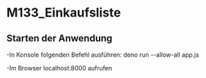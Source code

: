 # M133_Einkaufsliste

## Starten der Anwendung

-In Konsole folgenden Befehl ausführen:
    deno run --allow-all app.js

-Im Browser localhost:8000 aufrufen

